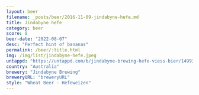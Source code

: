 ```yaml
---
layout: beer
filename: _posts/beer/2016-11-09-jindabyne-hefe.md
title: Jindabyne hefe
category: beer
score: 8
beer-date: "2022-08-07"
desc: "Perfect hint of bananas"
permalink: /beer/:title.html
img: /img/list/jindabyne-hefe.jpeg
untappd: "https://untappd.com/b/jindabyne-brewing-hefe-viess-bier/1499327"
country: "Australia"
brewery: "Jindabyne Brewing"
breweryURL: "breweryURL"
style: "Wheat Beer - Hefeweizen"
---
```

